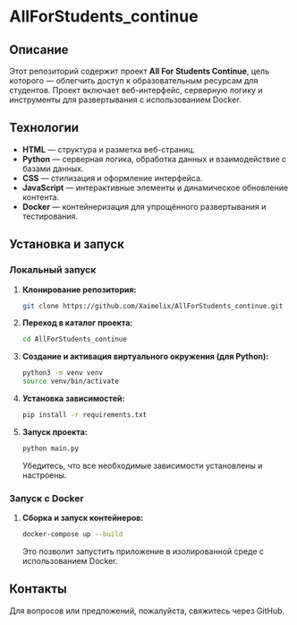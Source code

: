 # AllForStudents_continue

## Описание
Этот репозиторий содержит проект **All For Students Continue**, цель которого — облегчить доступ к образовательным ресурсам для студентов. Проект включает веб-интерфейс, серверную логику и инструменты для развертывания с использованием Docker.

## Технологии
- **HTML** — структура и разметка веб-страниц.
- **Python** — серверная логика, обработка данных и взаимодействие с базами данных.
- **CSS** — стилизация и оформление интерфейса.
- **JavaScript** — интерактивные элементы и динамическое обновление контента.
- **Docker** — контейнеризация для упрощённого развертывания и тестирования.

## Установка и запуск

### Локальный запуск

1. **Клонирование репозитория:**
   ```bash
   git clone https://github.com/Xaimelix/AllForStudents_continue.git
   ```

2. **Переход в каталог проекта:**
   ```bash
   cd AllForStudents_continue
   ```

3. **Создание и активация виртуального окружения (для Python):**
   ```bash
   python3 -m venv venv
   source venv/bin/activate
   ```

4. **Установка зависимостей:**
   ```bash
   pip install -r requirements.txt
   ```

5. **Запуск проекта:**
   ```bash
   python main.py
   ```
   Убедитесь, что все необходимые зависимости установлены и настроены.

### Запуск с Docker

1. **Сборка и запуск контейнеров:**
   ```bash
   docker-compose up --build
   ```
   Это позволит запустить приложение в изолированной среде с использованием Docker.

## Контакты

Для вопросов или предложений, пожалуйста, свяжитесь через GitHub.
